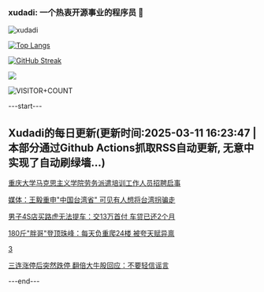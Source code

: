 ### xudadi: 一个热衷开源事业的程序员 👋

![xudadi](https://github-readme-stats-git-masterorgs-github-readme-stats-team.vercel.app/api?username=xudadi)

[![Top Langs](https://github-readme-stats.vercel.app/api/top-langs/?username=xudadi)](https://github.com/anuraghazra/github-readme-stats)

[![GitHub Streak](https://streak-stats.demolab.com?user=xudadi&locale=zh_Hans)](https://git.io/streak-stats)

![](https://raw.githubusercontent.com/xudadi/xudadi/main/assets/github-contribution-grid-snake.svg)

![VISITOR+COUNT](https://komarev.com/ghpvc/?username=xudadi&label=VISITOR+COUNT)


---start---

## Xudadi的每日更新(更新时间:2025-03-11 16:23:47 | 本部分通过Github Actions抓取RSS自动更新, 无意中实现了自动刷绿墙...)

[重庆大学马克思主义学院劳务派遣培训工作人员招聘启事](https://www.gongkaoleida.com/article/2316680)

[媒体：王毅重申"中国台湾省" 可见有人想将台湾拐骗走](https://m.163.com/news/article/JQC0D7UI0550A0OW.html)

[男子4S店买路虎无法提车：交13万首付 车贷已还2个月](https://m.163.com/news/article/JQBUBDD605561G0D.html)

[180斤"胖哥"登顶珠峰：每天负重爬24楼 被夸天赋异禀](https://m.163.com/news/article/JQABA9OS053469M5.html)

[3](https://m.163.com/touch/news/sub/domestic)

[三连涨停后突然跌停 翻倍大牛股回应：不要轻信谣言](https://m.163.com/news/article/JQAVLUPM0512B07B.html)

---end---
